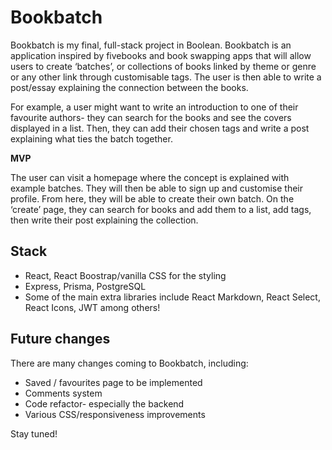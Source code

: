 # Bookbatch

Bookbatch is my final, full-stack project in Boolean. Bookbatch is an application inspired by fivebooks and book swapping apps that will allow users to create ‘batches’, or collections of books linked by theme or genre or any other link through customisable tags. The user is then able to write a post/essay explaining the connection between the books.

For example, a user might want to write an introduction to one of their favourite authors- they can search for the books and see the covers displayed in a list. Then, they can add their chosen tags and write a post explaining what ties the batch together.

**MVP**

The user can visit a homepage where the concept is explained with example batches. They will then be able to sign up and customise their profile. From here, they will be able to create their own batch. On the ‘create’ page, they can search for books and add them to a list, add tags, then write their post explaining the collection.

## Stack

- React, React Boostrap/vanilla CSS for the styling
- Express, Prisma, PostgreSQL
- Some of the main extra libraries include React Markdown, React Select, React Icons, JWT among others!

## Future changes

There are many changes coming to Bookbatch, including:

- Saved / favourites page to be implemented
- Comments system
- Code refactor- especially the backend
- Various CSS/responsiveness improvements

Stay tuned!
